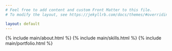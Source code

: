 ```yaml
---
# Feel free to add content and custom Front Matter to this file.
# To modify the layout, see https://jekyllrb.com/docs/themes/#overriding-theme-defaults

layout: default
---
```


{% include main/about.html %}
{% include main/skills.html %}
{% include main/portfolio.html %}
